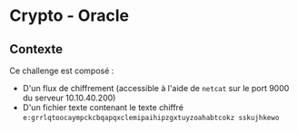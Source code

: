 # Crypto - Oracle

## Contexte
Ce challenge est composé :
+ D'un flux de chiffrement (accessible à l'aide de `netcat` sur le port 9000 du serveur 10.10.40.200)
+ D'un fichier texte contenant le texte chiffré `e:grrlqtoocaympckcbqapqxclemipaihipzgxtuyzoahabtcokz sskujhkewo`

##
